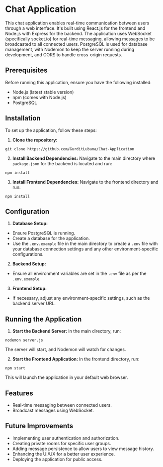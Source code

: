 # Chat Application

This chat application enables real-time communication between users through a web interface. It's built using React.js for the frontend and Node.js with Express for the backend. The application uses WebSocket (specifically socket.io) for real-time messaging, allowing messages to be broadcasted to all connected users. PostgreSQL is used for database management, with Nodemon to keep the server running during development, and CORS to handle cross-origin requests.

## Prerequisites

Before running this application, ensure you have the following installed:

- Node.js (latest stable version)
- npm (comes with Node.js)
- PostgreSQL

## Installation

To set up the application, follow these steps:

1. **Clone the repository:**
```
git clone https://github.com/GurditLubana/Chat-Application

```

2. **Install Backend Dependencies:**
Navigate to the main directory where `package.json` for the backend is located and run:
```
npm install
```

3. **Install Frontend Dependencies:**
Navigate to the frontend directory and run:

```
npm install
```
## Configuration

1. **Database Setup:**
- Ensure PostgreSQL is running.
- Create a database for the application.
- Use the `.env.example` file in the main directory to create a `.env` file with your database connection settings and any other environment-specific configurations.

2. **Backend Setup:**
- Ensure all environment variables are set in the `.env` file as per the `.env.example`.

3. **Frontend Setup:**
- If necessary, adjust any environment-specific settings, such as the backend server URL.

## Running the Application

1. **Start the Backend Server:**
In the main directory, run:
```
nodemon server.js
```
The server will start, and Nodemon will watch for changes.

2. **Start the Frontend Application:**
In the frontend directory, run:
```
npm start
```
This will launch the application in your default web browser.

## Features

- Real-time messaging between connected users.
- Broadcast messages using WebSocket.

## Future Improvements

- Implementing user authentication and authorization.
- Creating private rooms for specific user groups.
- Adding message persistence to allow users to view message history.
- Enhancing the UI/UX for a better user experience.
- Deploying the application for public access.
